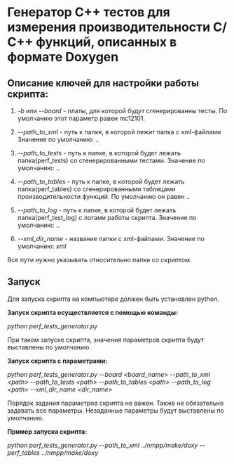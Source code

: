# Генератор С++ тестов для измерения производительности С/С++ функций, описанных в формате Doxygen

## Описание ключей для настройки работы скрипта:

1. *-b* или *--board* - платы, для которой будут сгенерированны тесты.
По умолчанию этот параметр равен mc12101.

2. *--path\_to_xml* - путь к папке, в которой лежит папка с xml-файлами
Значение по умолчанию: ..

3. *--path\_to_tests* - путь к папке, в которой будет лежать папка(perf_tests) со сгенерированными тестами.
Значение по умолчанию: ..

4. *--path\_to_tables* - путь к папке, в которой будет лежать папка(perf_tables) со сгенерированными таблицами производительности функций.
По умолчанию он равен ..

5. *--path\_to_log* - путь к папке, в которой будет лежать папка(perf\_test\_log) с логами работы скрипта.
Значение по умолчанию: ..

6. *--xml\_dir_name* - название папки с xml-файлами.
Значение по умолчанию: _xml_

Все пути нужно указывать относительно папки со скриптом.

## Запуск
Для запуска скрипта на компьютере должен быть установлен python.

__Запуск скрипта осуществляется с помощью команды:__

*python perf\_tests_generator.py*

При таком запуске скрипта, значения параметров скрипта будут выставлены по умолчанию.

__Запуск скрипта с параметрами:__

*python perf\_tests_generator.py --board <board_name> --path\_to\_xml \<path> --path\_to\_tests \<path> --path\_to\_tables \<path> --path\_to\_log \<path> --xml\_dir\_name \<dir_name>*

Порядок задания параметров скрипта не важен. Также не обязательно задавать все параметры. Незаданные параметры будут выставлены по умолчанию.

__Пример запуска скрипта:__

*python perf\_tests\_generator.py --path\_to\_xml ../nmpp/make/doxy --perf_tables ../nmpp/make/doxy*
